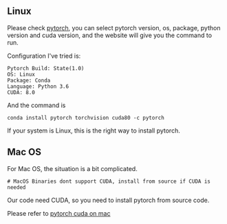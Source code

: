 ## Linux

Please check [pytorch](https://pytorch.org), you can select pytorch version, os, package, python version and cuda version, and the website will give you the command to run.

Configuration I've tried is:

```
Pytorch Build: State(1.0)
OS: Linux
Package: Conda
Language: Python 3.6
CUDA: 8.0
```

And the command is
```
conda install pytorch torchvision cuda80 -c pytorch
```

If your system is Linux, this is the right way to install pytorch.

## Mac OS

For Mac OS, the situation is a bit complicated.

```
# MacOS Binaries dont support CUDA, install from source if CUDA is needed
```

Our code need CUDA, so you need to install pytorch from source code.

Please refer to [pytorch cuda on mac](https://www.cs.rochester.edu/u/kautz/Installing-Pytorch-Cuda-on-Macbook.html)


